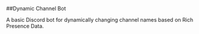 ##Dynamic Channel Bot

A basic Discord bot for dynamically changing channel names based on Rich Presence Data.
